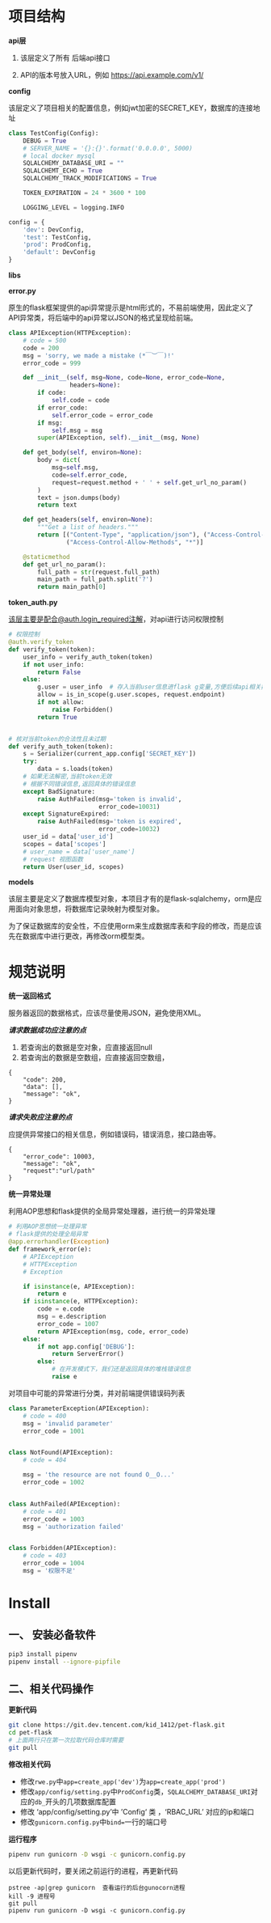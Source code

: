 # 项目结构

**api层**

1. 该层定义了所有 后端api接口

2. API的版本号放入URL，例如 https://api.example.com/v1/

**config**

该层定义了项目相关的配置信息，例如jwt加密的SECRET_KEY，数据库的连接地址

```python
class TestConfig(Config):
    DEBUG = True
    # SERVER_NAME = '{}:{}'.format('0.0.0.0', 5000)
    # local docker mysql
    SQLALCHEMY_DATABASE_URI = ""
    SQLALCHEMT_ECHO = True
    SQLALCHEMY_TRACK_MODIFICATIONS = True

    TOKEN_EXPIRATION = 24 * 3600 * 100

    LOGGING_LEVEL = logging.INFO

config = {
    'dev': DevConfig,
    'test': TestConfig,
    'prod': ProdConfig,
    'default': DevConfig
}
```

**libs**

**error.py**

原生的flask框架提供的api异常提示是html形式的，不易前端使用，因此定义了API异常类，将后端中的api异常以JSON的格式呈现给前端。

```python
class APIException(HTTPException):
    # code = 500
    code = 200
    msg = 'sorry, we made a mistake (*￣︶￣)!'
    error_code = 999

    def __init__(self, msg=None, code=None, error_code=None,
                 headers=None):
        if code:
            self.code = code
        if error_code:
            self.error_code = error_code
        if msg:
            self.msg = msg
        super(APIException, self).__init__(msg, None)

    def get_body(self, environ=None):
        body = dict(
            msg=self.msg,
            code=self.error_code,
            request=request.method + ' ' + self.get_url_no_param()
        )
        text = json.dumps(body)
        return text

    def get_headers(self, environ=None):
        """Get a list of headers."""
        return [("Content-Type", "application/json"), ("Access-Control-Allow-Origin", "*"),
                ("Access-Control-Allow-Methods", "*")]

    @staticmethod
    def get_url_no_param():
        full_path = str(request.full_path)
        main_path = full_path.split('?')
        return main_path[0]
```



**token_auth.py**

该层主要是配合@auth.login_required注解，对api进行访问权限控制

```python
# 权限控制
@auth.verify_token
def verify_token(token):
    user_info = verify_auth_token(token)
    if not user_info:
        return False
    else:
        g.user = user_info  # 存入当前user信息进flask g变量,方便后续api相关操作
        allow = is_in_scope(g.user.scopes, request.endpoint)
        if not allow:
            raise Forbidden()
        return True


# 核对当前token的合法性且未过期
def verify_auth_token(token):
    s = Serializer(current_app.config['SECRET_KEY'])
    try:
        data = s.loads(token)
    # 如果无法解密,当前token无效
    # 根据不同错误信息,返回具体的错误信息
    except BadSignature:
        raise AuthFailed(msg='token is invalid',
                         error_code=10031)
    except SignatureExpired:
        raise AuthFailed(msg='token is expired',
                         error_code=10032)
    user_id = data['user_id']
    scopes = data['scopes']
    # user_name = data['user_name']
    # request 视图函数
    return User(user_id, scopes)
```

**models**

该层主要是定义了数据库模型对象，本项目才有的是flask-sqlalchemy，orm是应用面向对象思想，将数据库记录映射为模型对象。

为了保证数据库的安全性，不应使用orm来生成数据库表和字段的修改，而是应该先在数据库中进行更改，再修改orm模型类。



# 规范说明

**统一返回格式**

服务器返回的数据格式，应该尽量使用JSON，避免使用XML。

***请求数据成功应注意的点***

1. 若查询出的数据是空对象，应直接返回null
2. 若查询出的数据是空数组，应直接返回空数组，

```
{
    "code": 200,
    "data": [],
    "message": "ok",
}

```

***请求失败应注意的点***

应提供异常接口的相关信息，例如错误码，错误消息，接口路由等。

```
{
    "error_code": 10003,
    "message": "ok",
    "request":"url/path"
}
```



**统一异常处理**

利用AOP思想和flask提供的全局异常处理器，进行统一的异常处理

```python
# 利用AOP思想统一处理异常
# flask提供的处理全局异常
@app.errorhandler(Exception)
def framework_error(e):
    # APIException
    # HTTPException
    # Exception

    if isinstance(e, APIException):
        return e
    if isinstance(e, HTTPException):
        code = e.code
        msg = e.description
        error_code = 1007
        return APIException(msg, code, error_code)
    else:
        if not app.config['DEBUG']:
            return ServerError()
        else:
            # 在开发模式下，我们还是返回具体的堆栈错误信息
            raise e
```

对项目中可能的异常进行分类，并对前端提供错误码列表

```python
class ParameterException(APIException):
    # code = 400
    msg = 'invalid parameter'
    error_code = 1001


class NotFound(APIException):
    # code = 404

    msg = 'the resource are not found O__O...'
    error_code = 1002


class AuthFailed(APIException):
    # code = 401
    error_code = 1003
    msg = 'authorization failed'


class Forbidden(APIException):
    # code = 403
    error_code = 1004
    msg = '权限不足'
```





# Install

## 一、 安装必备软件
```bash
pip3 install pipenv
pipenv install --ignore-pipfile
```
## 二、相关代码操作

**更新代码**

```bash
git clone https://git.dev.tencent.com/kid_1412/pet-flask.git
cd pet-flask
# 上面两行只在第一次拉取代码仓库时需要
git pull
```



**修改相关代码**

- 修改`rwe.py`中`app=create_app('dev')`为`app=create_app('prod')`
- 修改`app/config/setting.py`中`ProdConfig`类，`SQLALCHEMY_DATABASE_URI`对应的`db_`开头的几项数据库配置
- 修改 ‘app/config/setting.py’中 ’Config‘ 类 ，‘RBAC_URL’ 对应的ip和端口
- 修改`gunicorn.config.py`中`bind=`一行的端口号

**运行程序**

```bash
pipenv run gunicorn -D wsgi -c gunicorn.config.py
```

以后更新代码时，要关闭之前运行的进程，再更新代码

```
pstree -ap|grep gunicorn  查看运行的后台gunocorn进程
kill -9 进程号
git pull
pipenv run gunicorn -D wsgi -c gunicorn.config.py
```



